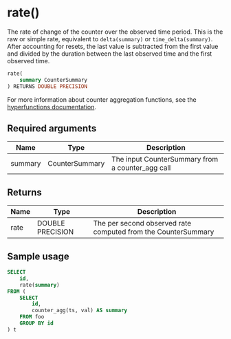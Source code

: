 # rate() <tag type="toolkit" content="Toolkit" />
The rate of change of the counter over the observed time period. This is the raw
or simple rate, equivalent to `delta(summary)` or `time_delta(summary)`. After
accounting for resets, the last value is subtracted from the first value and
divided by the duration between the last observed time and the first observed
time.

```sql
rate(
    summary CounterSummary
) RETURNS DOUBLE PRECISION
```

For more information about counter aggregation functions, see the
[hyperfunctions documentation][hyperfunctions-counter-agg].

## Required arguments

|Name|Type|Description|
|-|-|-|
|summary|CounterSummary|The input CounterSummary from a counter_agg call|

## Returns

|Name|Type|Description|
|-|-|-|
|rate|DOUBLE PRECISION|The per second observed rate computed from the CounterSummary|

## Sample usage

```sql
SELECT
    id,
    rate(summary)
FROM (
    SELECT
        id,
        counter_agg(ts, val) AS summary
    FROM foo
    GROUP BY id
) t
```


[hyperfunctions-counter-agg]: timescaledb/:currentVersion:/how-to-guides/hyperfunctions/counter-aggregation/
